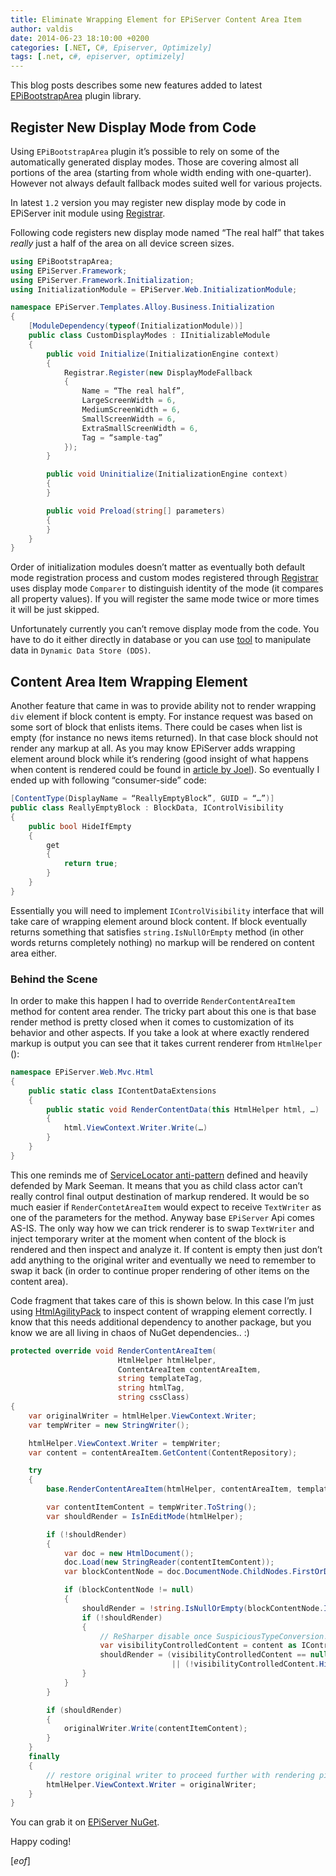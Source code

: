 ```yaml
---
title: Eliminate Wrapping Element for EPiServer Content Area Item
author: valdis
date: 2014-06-23 18:10:00 +0200
categories: [.NET, C#, Episerver, Optimizely]
tags: [.net, c#, episerver, optimizely]
---
```


This blog posts describes some new features added to latest [EPiBootstrapArea](https://github.com/valdisiljuconoks/EPiBootstrapArea) plugin library.

## Register New Display Mode from Code
Using `EPiBootstrapArea` plugin it’s possible to rely on some of the automatically generated display modes. Those are covering almost all portions of the area (starting from whole width ending with one-quarter). However not always default fallback modes suited well for various projects.

In latest `1.2` version you may register new display mode by code in EPiServer init module using [Registrar](https://github.com/valdisiljuconoks/EPiBootstrapArea/blob/master/Registrar.cs).

Following code registers new display mode named “The real half” that takes *really* just a half of the area on all device screen sizes.

```csharp
using EPiBootstrapArea;
using EPiServer.Framework;
using EPiServer.Framework.Initialization;
using InitializationModule = EPiServer.Web.InitializationModule;

namespace EPiServer.Templates.Alloy.Business.Initialization
{
    [ModuleDependency(typeof(InitializationModule))]
    public class CustomDisplayModes : IInitializableModule
    {
        public void Initialize(InitializationEngine context)
        {
            Registrar.Register(new DisplayModeFallback
            {
                Name = “The real half”,
                LargeScreenWidth = 6,
                MediumScreenWidth = 6,
                SmallScreenWidth = 6,
                ExtraSmallScreenWidth = 6,
                Tag = “sample-tag”
            });
        }

        public void Uninitialize(InitializationEngine context)
        {
        }

        public void Preload(string[] parameters)
        {
        }
    }
}
```

Order of initialization modules doesn’t matter as eventually both default mode registration process and custom modes registered through [Registrar](https://github.com/valdisiljuconoks/EPiBootstrapArea/blob/master/Registrar.cs) uses display mode `Comparer` to distinguish identity of the mode (it compares all property values). If you will register the same mode twice or more times it will be just skipped.

Unfortunately currently you can’t remove display mode from the code. You have to do it either directly in database or you can use [tool](https://github.com/Geta/DdsAdmin) to manipulate data in `Dynamic Data Store (DDS)`.

## Content Area Item Wrapping Element

Another feature that came in was to provide ability not to render wrapping `div` element if block content is empty. For instance request was based on some sort of block that enlists items. There could be cases when list is empty (for instance no news items returned). In that case block should not render any markup at all. As you may know EPiServer adds wrapping element around block while it’s rendering (good insight of what happens when content is rendered could be found in [article by Joel](http://joelabrahamsson.com/how-episervers-html-helper-propertyfor-works/)).
So eventually I ended up with following “consumer-side” code:

```csharp
[ContentType(DisplayName = “ReallyEmptyBlock”, GUID = “…”)]
public class ReallyEmptyBlock : BlockData, IControlVisibility
{
    public bool HideIfEmpty
    {
        get
        {
            return true;
        }
    }
}
```

Essentially you will need to implement `IControlVisibility` interface that will take care of wrapping element around block content. If block eventually returns something that satisfies `string.IsNullOrEmpty` method (in other words returns completely nothing) no markup will be rendered on content area either.

### Behind the Scene

In order to make this happen I had to override `RenderContentAreaItem` method for content area render.
The tricky part about this one is that base render method is pretty closed when it comes to customization of its behavior and other aspects. If you take a look at where exactly rendered markup is output you can see that it takes current renderer from `HtmlHelper` ():

```csharp
namespace EPiServer.Web.Mvc.Html
{
    public static class IContentDataExtensions
    {
        public static void RenderContentData(this HtmlHelper html, …)
        {
            html.ViewContext.Writer.Write(…)
        }
    }
}
```

This one reminds me of [ServiceLocator anti-pattern](http://blog.ploeh.dk/2010/02/03/ServiceLocatorisanAnti-Pattern/) defined and heavily defended by Mark Seeman. It means that you as child class actor can’t really control final output destination of markup rendered. It would be so much easier if `RenderContetAreaItem` would expect to receive `TextWriter` as one of the parameters for the method.
Anyway base `EPiServer` Api comes AS-IS. The only way how we can trick renderer is to swap `TextWriter` and inject temporary writer at the moment when content of the block is rendered and then inspect and analyze it. If content is empty then just don’t add anything to the original writer and eventually we need to remember to swap it back (in order to continue proper rendering of other items on the content area).

Code fragment that takes care of this is shown below. In this case I’m just using [HtmlAgilityPack](http://htmlagilitypack.codeplex.com/) to inspect content of wrapping element correctly. I know that this needs additional dependency to another package, but you know we are all living in chaos of NuGet dependencies.. :)

```csharp
protected override void RenderContentAreaItem(
                        HtmlHelper htmlHelper,
                        ContentAreaItem contentAreaItem,
                        string templateTag,
                        string htmlTag,
                        string cssClass)
{
    var originalWriter = htmlHelper.ViewContext.Writer;
    var tempWriter = new StringWriter();

    htmlHelper.ViewContext.Writer = tempWriter;
    var content = contentAreaItem.GetContent(ContentRepository);

    try
    {
        base.RenderContentAreaItem(htmlHelper, contentAreaItem, templateTag, htmlTag, cssClass);

        var contentItemContent = tempWriter.ToString();
        var shouldRender = IsInEditMode(htmlHelper);

        if (!shouldRender)
        {
            var doc = new HtmlDocument();
            doc.Load(new StringReader(contentItemContent));
            var blockContentNode = doc.DocumentNode.ChildNodes.FirstOrDefault();

            if (blockContentNode != null)
            {
                shouldRender = !string.IsNullOrEmpty(blockContentNode.InnerHtml);
                if (!shouldRender)
                {
                    // ReSharper disable once SuspiciousTypeConversion.Global
                    var visibilityControlledContent = content as IControlVisibility;
                    shouldRender = (visibilityControlledContent == null)
                                    || (!visibilityControlledContent.HideIfEmpty);
                }
            }
        }

        if (shouldRender)
        {
            originalWriter.Write(contentItemContent);
        }
    }
    finally
    {
        // restore original writer to proceed further with rendering pipeline
        htmlHelper.ViewContext.Writer = originalWriter;
    }
}
```

You can grab it on [EPiServer NuGet](http://nuget.episerver.com/en/OtherPages/Package/?packageId=EPiBootstrapArea).


Happy coding!

[*eof*]
